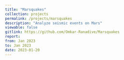 ```yaml
---
title: "Marsquakes"
collection: projects 
permalink: /projects/marsquakes
description: "Analyze seismic events on Mars"
viewable: false
gitlink: https://github.com/Omkar-Ranadive/Marsquakes
report: 
from: Jan 2023
to: Jan 2023
date: 2023-01-20
---
```

